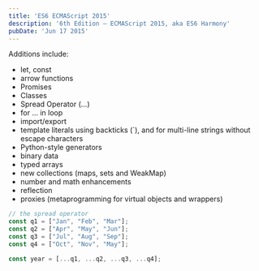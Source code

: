 ```yaml
---
title: 'ES6 ECMAScript 2015'
description: '6th Edition – ECMAScript 2015, aka ES6 Harmony'
pubDate: 'Jun 17 2015'
---
```


Additions include:
- let, const
- arrow functions
- Promises
- Classes
- Spread Operator (...)
- for ... in loop
- import/export
- template literals using backticks (`), and for multi-line strings without escape characters
- Python-style generators
- binary data
- typed arrays
- new collections (maps, sets and WeakMap)
- number and math enhancements
- reflection
- proxies (metaprogramming for virtual objects and wrappers)

```js
// the spread operator
const q1 = ["Jan", "Feb", "Mar"];
const q2 = ["Apr", "May", "Jun"];
const q3 = ["Jul", "Aug", "Sep"];
const q4 = ["Oct", "Nov", "May"];

const year = [...q1, ...q2, ...q3, ...q4];
```
